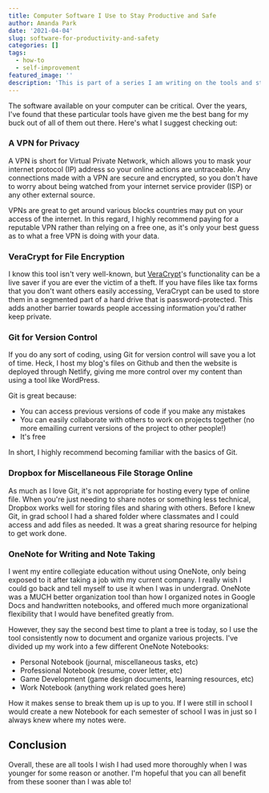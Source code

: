 ```yaml
---
title: Computer Software I Use to Stay Productive and Safe
author: Amanda Park
date: '2021-04-04'
slug: software-for-productivity-and-safety
categories: []
tags:
  - how-to
  - self-improvement
featured_image: ''
description: 'This is part of a series I am writing on the tools and strategies I use to get work done in a safe manner. This post specifically focuses on computer software tools and using them to your advantage.'
---
```


The software available on your computer can be critical. Over the years, I've found that these particular tools have given me the best bang for my buck out of all of them out there. Here's what I suggest checking out:

### A VPN for Privacy

A VPN is short for Virtual Private Network, which allows you to mask your internet protocol (IP) address so your online actions are untraceable. Any connections made with a VPN are secure and encrypted, so you don't have to worry about being watched from your internet service provider (ISP) or any other external source.

VPNs are great to get around various blocks countries may put on your access of the internet. In this regard, I highly recommend paying for a reputable VPN rather than relying on a free one, as it's only your best guess as to what a free VPN is doing with your data. 

### VeraCrypt for File Encryption

I know this tool isn't very well-known, but [VeraCrypt](https://www.veracrypt.fr/en/Home.html)'s functionality can be a live saver if you are ever the victim of a theft. If you have files like tax forms that you don't want others easily accessing, VeraCrypt can be used to store them in a segmented part of a hard drive that is password-protected. This adds another barrier towards people accessing information you'd rather keep private.

### Git for Version Control

If you do any sort of coding, using Git for version control will save you a lot of time. Heck, I host my blog's files on Github and then the website is deployed through Netlify, giving me more control over my content than using a tool like WordPress. 

Git is great because:
* You can access previous versions of code if you make any mistakes
* You can easily collaborate with others to work on projects together (no more emailing current versions of the project to other people!)
* It's free

In short, I highly recommend becoming familiar with the basics of Git.

### Dropbox for Miscellaneous File Storage Online

As much as I love Git, it's not appropriate for hosting every type of online file. When you're just needing to share notes or something less technical, Dropbox works well for storing files and sharing with others. Before I knew Git, in grad school I had a shared folder where classmates and I could access and add files as needed. It was a great sharing resource for helping to get work done.

### OneNote for Writing and Note Taking

I went my entire collegiate education without using OneNote, only being exposed to it after taking a job with my current company. I really wish I could go back and tell myself to use it when I was in undergrad. OneNote was a MUCH better organization tool than how I organized notes in Google Docs and handwritten notebooks, and offered much more organizational flexibility that I would have benefited greatly from.

However, they say the second best time to plant a tree is today, so I use the tool consistently now to document and organize various projects. I've divided up my work into a few different OneNote Notebooks:

* Personal Notebook (journal, miscellaneous tasks, etc)
* Professional Notebook (resume, cover letter, etc)
* Game Development (game design documents, learning resources, etc)
* Work Notebook (anything work related goes here)

How it makes sense to break them up is up to you. If I were still in school I would create a new Notebook for each semester of school I was in just so I always knew where my notes were. 

## Conclusion

Overall, these are all tools I wish I had used more thoroughly when I was younger for some reason or another. I'm hopeful that you can all benefit from these sooner than I was able to!